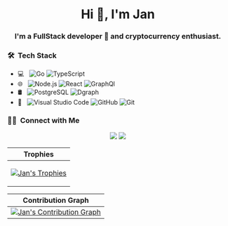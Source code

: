 <h1 align="center">Hi 👋, I'm Jan</h1>
<h3 align="center">I'm a FullStack developer 🚀 and cryptocurrency enthusiast.</h3>

<!-- Counts profile views -->
<!-- <p align="left"> <img src="https://komarev.com/ghpvc/?username=Krystian19&label=Profile%20views&color=0e75b6&style=flat" alt="Jan Guzman" /> </p> -->

<h3> 🛠 &nbsp;Tech Stack</h3>

- 💻 &nbsp;
  ![Go](https://img.shields.io/badge/-Golang-333333?style=flat&logo=go)
  ![TypeScript](https://img.shields.io/badge/-TypeScript-333333?style=flat&logo=typescript)
- 🌐 &nbsp;
  ![Node.js](https://img.shields.io/badge/-Node.js-333333?style=flat&logo=node.js)
  ![React](https://img.shields.io/badge/-React-333333?style=flat&logo=react)
  ![GraphQl](https://img.shields.io/badge/-GraphQl-333333?style=flat&logo=graphql)
- 🛢 &nbsp;
  ![PostgreSQL](https://img.shields.io/badge/-Postgres-333333?style=flat&logo=postgresql)
  ![Dgraph](https://img.shields.io/badge/-Dgraph-333333?style=flat&logo=dgraph)
- 🔧 &nbsp;
  ![Visual Studio Code](https://img.shields.io/badge/-VS%20Code-333333?style=flat&logo=visual-studio-code&logoColor=007ACC)
  ![GitHub](https://img.shields.io/badge/-GitHub-333333?style=flat&logo=github)
  ![Git](https://img.shields.io/badge/-Git-333333?style=flat&logo=git)

<h3> 🤝🏻 &nbsp;Connect with Me </h3>

<p align="center">
<a href="https://www.linkedin.com/in/jan-guzman-3170b8148/"><img src="https://img.shields.io/badge/-Jan%20Guzman-0077B5?style=flat-square&logo=Linkedin&logoColor=white"/></a>
<a href="mailto:janfrancisco19@gmail.com"><img src="https://img.shields.io/badge/-janfrancisco19@gmail.com-D14836?style=flat-square&logo=Gmail&logoColor=white"/></a>

| Trophies |
|-------|
|<p> <a href="https://github.com/Krystian19"><img src="https://github-profile-trophy.vercel.app/?username=Krystian19&theme=darkhub&margin-w=12&margin-h=10&column=7" alt="Jan's Trophies" /></a> </p>|

| Contribution Graph |
|--------|
|[![Jan's Contribution Graph](https://activity-graph.herokuapp.com/graph?username=Krystian19&theme=react-dark&hide_border=true&include_all_commits=true&count_private=true)](https://github.com/Krystian19 "Jan's Contribution Graph")|

